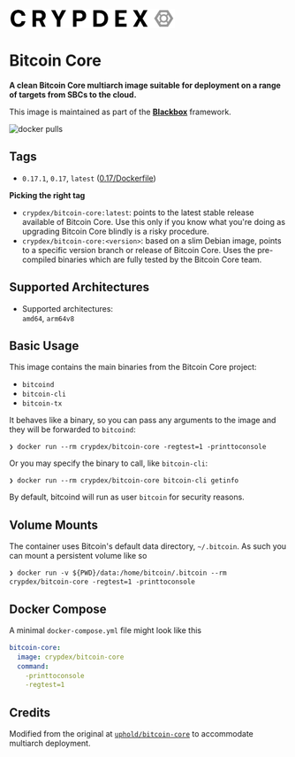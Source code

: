 <a href="https://crypdex.io">
  <img src="https://raw.githubusercontent.com/crypdex/blackbox/master/docs/assets/logo2.png" width=300>
</a>




# Bitcoin Core 



**A clean Bitcoin Core multiarch image suitable for deployment on a range of targets from SBCs to the cloud.**

This image is maintained as part of the **[Blackbox](https://crypdex.github.com/blackbox)** framework.

![docker pulls](https://img.shields.io/docker/pulls/crypdex/bitcoin-core.svg?style=flat-square)



## Tags

- `0.17.1`, `0.17`, `latest` ([0.17/Dockerfile](https://github.com/crypdex/blackbox/blob/master/services/bitcoin/docker/0.17/Dockerfile))

**Picking the right tag**

- `crypdex/bitcoin-core:latest`: points to the latest stable release available of Bitcoin Core. Use this only if you know what you're doing as upgrading Bitcoin Core blindly is a risky procedure.
- `crypdex/bitcoin-core:<version>`: based on a slim Debian image, points to a specific version branch or release of Bitcoin Core. Uses the pre-compiled binaries which are fully tested by the Bitcoin Core team.

## Supported Architectures

- Supported architectures:<br/>
  `amd64`, `arm64v8`
  
## Basic Usage

This image contains the main binaries from the Bitcoin Core project:

- `bitcoind`
- `bitcoin-cli`
- `bitcoin-tx` 

It behaves like a binary, so you can pass any arguments to the image and they will be forwarded to `bitcoind`:

```shell
❯ docker run --rm crypdex/bitcoin-core -regtest=1 -printtoconsole
```

Or you may specify the binary to call, like `bitcoin-cli`:

```shell
❯ docker run --rm crypdex/bitcoin-core bitcoin-cli getinfo
``` 

By default, bitcoind will run as user `bitcoin` for security reasons.

## Volume Mounts

The container uses Bitcoin's default data directory, `~/.bitcoin`. As such you can mount a persistent volume like so

```shell
❯ docker run -v ${PWD}/data:/home/bitcoin/.bitcoin --rm crypdex/bitcoin-core -regtest=1 -printtoconsole
```

## Docker Compose

A minimal `docker-compose.yml` file might look like this

```yaml
bitcoin-core:
  image: crypdex/bitcoin-core
  command:
    -printtoconsole
    -regtest=1
```
## Credits

Modified from the original at [`uphold/bitcoin-core`](https://hub.docker.com/r/uphold/bitcoin-core) to accommodate multiarch deployment.